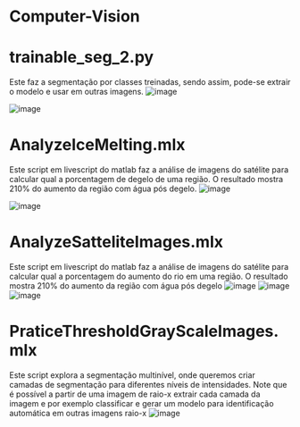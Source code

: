 # Computer-Vision
# trainable_seg_2.py
  Este faz a segmentação por classes treinadas, sendo assim, pode-se extrair o modelo e usar em outras imagens.
![image](https://github.com/JoaoGabrielSC/Computer-Vision/assets/88412213/20749255-1c7c-4ce6-a7ed-1fdce3056870)

![image](https://github.com/JoaoGabrielSC/Computer-Vision/assets/88412213/bfa1e2a8-c658-4c38-9021-e5ed77c40d45)

# AnalyzeIceMelting.mlx
Este script em livescript do matlab faz a análise de imagens do satélite para calcular qual a porcentagem de degelo de uma região. O resultado mostra 210% do aumento da região com água pós degelo.
![image](https://github.com/JoaoGabrielSC/Computer-Vision/assets/88412213/205273ff-2432-4218-a912-61f1b855d9f5)

![image](https://github.com/JoaoGabrielSC/Computer-Vision/assets/88412213/b6b8a0f1-0547-4e8a-9edc-88c290563e46)

# AnalyzeSatteliteImages.mlx
Este script em livescript do matlab faz a análise de imagens do satélite para calcular qual a porcentagem do aumento do rio em uma região. O resultado mostra 210% do aumento da região com água pós degelo
![image](https://github.com/JoaoGabrielSC/Computer-Vision/assets/88412213/524959b5-95d4-4451-8790-521f367639f1)
![image](https://github.com/JoaoGabrielSC/Computer-Vision/assets/88412213/517aef6b-93c4-4040-ab1d-b12c680e86be)
![image](https://github.com/JoaoGabrielSC/Computer-Vision/assets/88412213/a8a39b46-f59b-483e-8b4d-c2cbc306d652)



# PraticeThresholdGrayScaleImages.mlx
Este script explora a segmentação multinível, onde queremos criar camadas de segmentação para diferentes níveis de intensidades.
Note que é possível a partir de uma imagem de raio-x extrair cada camada da imagem e por exemplo classificar e gerar um modelo para identificação automática em outras imagens raio-x
![image](https://github.com/JoaoGabrielSC/Computer-Vision/assets/88412213/c8c7f676-9135-4630-828b-c4061675bd84)

